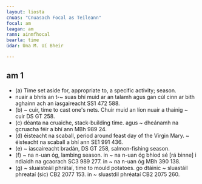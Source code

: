 ```yaml
---
layout: liosta
cnuas: "Cnuasach Focal as Teileann"
focal: am
leagan: am
rann: ainmfhocal
bearla: time
údar: Úna M. Uí Bheir

---
```


## am 1
*  (a) Time set aside for, appropriate to, a specific
activity; season. 
* nuair a bhris an t-~ suas bhí muid ar an
talamh agus gan cúl cinn ar bith aghainn ach an iasgaireacht
SS1 472 588. 
* (b) ~ cuir, time to cast one's nets. Chuir muid an líon
nuair a thainig ~ cuir DS GT 258. 
*  (c)  déanta na cruaiche, stack-building time. agus ~ dheánamh na gcruacha féir a bhí ann MBh 989 24. 
* (d) éisteacht na scaball, period around feast day of the
Virgin Mary. ~ éisteacht na scaball a bhí ann SE1 991 436. 
* (e) ~ iascaireacht bradán, DS GT 258, salmon-fishing season. 
* (f) ~ na n-uan óg, lambing season. in ~ na n-uan óg bhíod sé [rá binne] i ndiaidh na gcaorach SC3 989 277. in ~ na n-uan óg MBh 390 138. 
* (g) ~ sluaisteáil phrátaí, time to mould potatoes. go
dtáinic ~ sluastáil phreataí (sic) CB2 2077 153. in ~
sluastdil phréataí CB2 2075 260. 
<!--stackedit_data:
eyJoaXN0b3J5IjpbLTIwMTk1OTU3OV19
-->